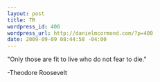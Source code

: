 ```yaml
--- 
layout: post
title: TR
wordpress_id: 400
wordpress_url: http://danielmcormond.com/?p=400
date: 2009-09-09 08:44:58 -04:00
---
```

"Only those are fit to live who do not fear to die."

-Theodore Roosevelt
